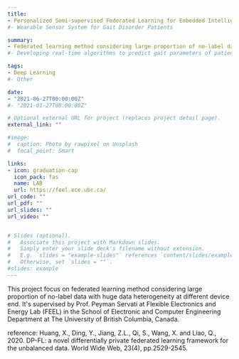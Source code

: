 ```yaml
---
title: 
- Personalized Semi-supervised Federated Learning for Embedded Intelligence
#- Wearable Sensor System for Gait Disorder Patients

summary: 
- Federated learning method considering large proportion of no-label data with huge data heterogeneity at different device end.
#- Developing real-time algorithms to predict gait parameters of patients with disorders (Parkinson, stroke & geriatric).

tags:
- Deep Learning
#- Other

date: 
- "2021-06-27T00:00:00Z"
#- "2021-01-27T00:00:00Z"

# Optional external URL for project (replaces project detail page).
external_link: ""

#image:
#  caption: Photo by rawpixel on Unsplash
#  focal_point: Smart

links:
- icon: graduation-cap
  icon_pack: fas
  name: LAB
  url: https://feel.ece.ubc.ca/
url_code: ""
url_pdf: ""
url_slides: ""
url_video: ""


# Slides (optional).
#   Associate this project with Markdown slides.
#   Simply enter your slide deck's filename without extension.
#   E.g. `slides = "example-slides"` references `content/slides/example-slides.md`.
#   Otherwise, set `slides = ""`.
#slides: example
---
```


This project focus on federated learning method considering large proportion of no-label data with huge data heterogeneity at different device end. It's supervised by Prof. Peyman Servati at Flexible Electronics and Energy Lab (FEEL) in the School of Electronic and Computer Engineering Department at The University of British Columbia, Canada.

reference: Huang, X., Ding, Y., Jiang, Z.L., Qi, S., Wang, X. and Liao, Q., 2020. DP-FL: a novel differentially private federated learning framework for the unbalanced data. World Wide Web, 23(4), pp.2529-2545.
